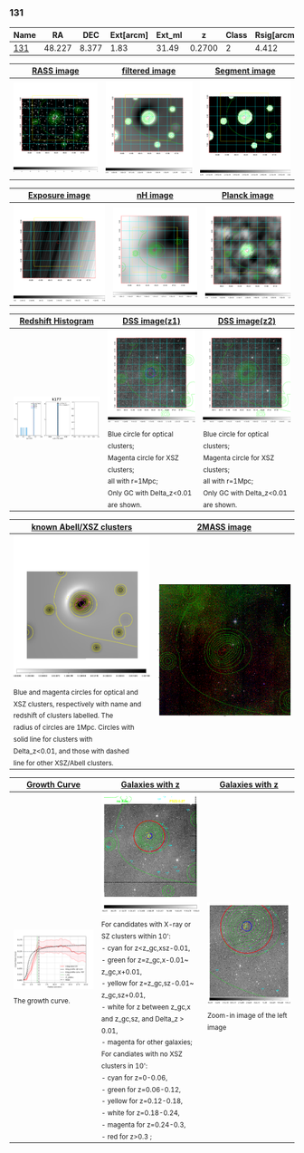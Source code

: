 <div STYLE="page-break-after: always;"></div>

### 131

|Name          |RA          |DEC      | Ext[arcm] | Ext_ml | z    | Class| Rsig[arcmin] | CRsig[c/s] | CR500[c/s] | R500[Mpc] |L500[erg/s]|F500[erg/s/cm^2]| M500[Msun]|Tx[keV]|beta|GC(XSZ,Delta_z<0.01)| GC(OPT,Delta_z<0.01)|GC|alias|
|--------------|------------|------------|---|---|-----------|--------|------|------|----|----|----|----|----|----|----|----|----|----|---|
|[131](script/131.md)     | 48.227       | 8.377       | 1.83    | 31.49   | 0.2700 | 2   | 4.412 |0.123 |0.126 |1.230 |4.978e+44 |2.198e-12 |6.971e+14 |7.755 |3.000 |PSZ2, |N, |PSZ2, |k177|

|[RASS image](../image/131/131_img.pdf)|[filtered image](../image/131/131_fil.pdf)|[Segment image](../image/131/131_seg.pdf)|
|-------------------|--------------------|-------------------|
| <img src="../image/131/131_img.png" width="300">  | <img src="../image/131/131_fil.png" width="300">   | <img src="../image/131/131_seg.png" width="300">  |

|[Exposure image](../image/131/131_mex.pdf)| [nH image](../image/131/131_nh.pdf)| [Planck image](../image/131/131_p.pdf)|
|-------------------|--------------------|-------------------|
|<img src="../image/131/131_mex.png" width="300">   | <img src="../image/131/131_nh.png" width="300">    | <img src="../image/131/131_p.png" width="300"> |

|[Redshift Histogram](../image/131/131_zg.pdf) | [DSS image(z1)](../image/131/131_dss_z1.pdf)      |  [DSS image(z2)](../image/131/131_dss_z2.pdf)    |
|-------------------|--------------------|-------------------|
|<img src="../image/131/131_zg.png" width="300"> |<img src="../image/131/131_dss_z1.png" width="300"> <sub><br>Blue circle for optical clusters; <br>Magenta circle for XSZ clusters; <br>all with r=1Mpc; <br>Only GC with Delta_z<0.01 are shown. </sub>| <img src="../image/131/131_dss_z2.png" width="300"><sub><br>Blue circle for optical clusters; <br>Magenta circle for XSZ clusters; <br>all with r=1Mpc; <br>Only GC with Delta_z<0.01 are shown. </sub> |

|[known Abell/XSZ clusters](../image/131/131_m.pdf) | [2MASS image](../image/131/131_2mass.pdf)      |
|-------------------|-------------------|
|<img src=../image/131/131_m.png width="300"> <sub><br>Blue and magenta circles for optical and <br>XSZ clusters, respectively with name and <br>redshift of clusters labelled. The <br>radius of circles are 1Mpc. Circles with <br>solid line for clusters with <br>Delta_z<0.01, and those with dashed <br>line for other XSZ/Abell clusters.        </sub>|<img src="../image/131/131_2mass.png" width="300">  |

|[Growth Curve](../image/131/131_gca_all.png) |[Galaxies with z](../image/131/131_opt_ned.pdf) |[Galaxies with z](../image/131/131_opt_ned_zoom.pdf) |
|-------------------|-------------------|-------------------|
| <img src="../image/131/131_gca_all.png" width="300"> <sub><br>The growth curve.</sub>| <img src=../image/131/131_opt_ned.png width="300"> <br><sub> For candidates with X-ray or SZ clusters within 10': <br> - cyan for z<z_gc,xsz-0.01, <br> - green for z=z_gc,x-0.01~ z_gc,x+0.01, <br> - yellow for z=z_gc,sz-0.01~ z_gc,sz+0.01, <br> - white for z between z_gc,x and z_gc,sz, and Delta_z > 0.01, <br> - magenta for other galaxies; <br>For candiates with no XSZ clusters in 10': <br> - cyan for z=0-0.06, <br> - green for z=0.06-0.12, <br> - yellow for z=0.12-0.18, <br> - white for z=0.18-0.24, <br> - magenta for z=0.24-0.3, <br> - red for z>0.3 ;  </sub>|<img src=../image/131/131_opt_ned_zoom.png width="300">  <br><sub> Zoom-in image of the left image</sub>|




